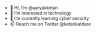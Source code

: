- 👋 Hi, I’m @aaryakketan
- 👀 I’m interested in technology
- 🌱 I’m currently learning cyber security
- 📫 Reach me on Twitter @ketankatdare

<!---
aaryakketan/aaryakketan is a ✨ special ✨ repository because its `README.md` (this file) appears on your GitHub profile.
You can click the Preview link to take a look at your changes.
--->
